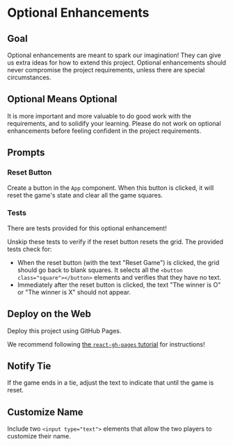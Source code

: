 # Optional Enhancements

## Goal

Optional enhancements are meant to spark our imagination! They can give us extra ideas for how to extend this project. Optional enhancements should never compromise the project requirements, unless there are special circumstances.

## Optional Means Optional

It is more important and more valuable to do good work with the requirements, and to solidify your learning. Please do not work on optional enhancements before feeling confident in the project requirements.

## Prompts

### Reset Button

Create a button in the `App` component. When this button is clicked, it will reset the game's state and clear all the game squares.  

### Tests

There are tests provided for this optional enhancement!

Unskip these tests to verify if the reset button resets the grid. The provided tests check for:

- When the reset button (with the text "Reset Game") is clicked, the grid should go back to blank squares. It selects all the `<button class="square"></button>` elements and verifies that they have no text.
- Immediately after the reset button is clicked, the text "The winner is O" or "The winner is X" should not appear.

## Deploy on the Web

Deploy this project using GitHub Pages.

We recommend following [the `react-gh-pages` tutorial](https://github.com/gitname/react-gh-pages) for instructions!

## Notify Tie

If the game ends in a tie, adjust the text to indicate that until the game is reset.

## Customize Name

Include two `<input type="text">` elements that allow the two players to customize their name.
